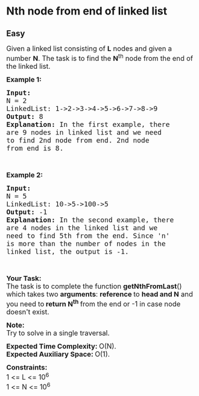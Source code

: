 # Nth node from end of linked list
## Easy
<div class="problems_problem_content__Xm_eO"><p><span style="font-size: 18px;">Given a linked list consisting of <strong>L</strong> nodes and given a number <strong>N</strong>. The task is to find the <strong>N</strong><sup>th</sup> node from the end of the linked list.</span></p>
<p><strong><span style="font-size: 18px;">Example 1:</span></strong></p>
<div class="pieces-code-wrapper" style="text-align: left; margin-top: 10px;"><pre style="margin-bottom: 0px; margin-top: 0px;"><strong><span style="font-size: 18px;">Input:
</span></strong><span style="font-size: 18px;">N = 2
LinkedList: 1-&gt;2-&gt;3-&gt;4-&gt;5-&gt;6-&gt;7-&gt;8-&gt;9
<strong>Output: </strong>8<strong>
Explanation: </strong>In the first example, there
are 9 nodes in linked list and we need
to find 2nd node from end.&nbsp;2nd node
from end is 8.&nbsp;&nbsp;</span>
</pre><div class="pieces-btn-wrapper" style="border: none; display: flex; opacity: 0; width: auto; transition: opacity 0.3s ease-out 0s; height: 26px; margin-top: 10px; margin-bottom: 10px; --darkreader-inline-border-top: initial; --darkreader-inline-border-right: initial; --darkreader-inline-border-bottom: initial; --darkreader-inline-border-left: initial;" data-darkreader-inline-border-top="" data-darkreader-inline-border-right="" data-darkreader-inline-border-bottom="" data-darkreader-inline-border-left=""><button class="pieces-btn pieces-copy-and-save" style="width: auto; font-size: 12px; border: 1px solid rgb(33, 33, 33); border-radius: 16px; margin-right: 4px; padding: 4px 6px 4px 4px; line-height: normal; height: fit-content; cursor: pointer; user-select: none; display: flex; align-items: center; background-color: rgb(33, 33, 33); color: rgb(255, 255, 255); --darkreader-inline-border-top: #817664; --darkreader-inline-border-right: #817664; --darkreader-inline-border-bottom: #817664; --darkreader-inline-border-left: #817664; --darkreader-inline-bgcolor: #000000; --darkreader-inline-color: #ffffff;" data-darkreader-inline-border-top="" data-darkreader-inline-border-right="" data-darkreader-inline-border-bottom="" data-darkreader-inline-border-left="" data-darkreader-inline-bgcolor="" data-darkreader-inline-color=""><img src="https://storage.googleapis.com/pieces-web-extensions-cdn/pieces.png" class="pieces-logo" style="margin: 0px 4px 0px 0px; border-radius: 50%; filter: none; float: left; width: 16px; height: 16px;"><span class="pieces-btn-text">Copy and Save</span></button><button class="pieces-btn pieces-share" style="width: auto; font-size: 12px; border: 1px solid rgb(33, 33, 33); border-radius: 16px; margin-right: 4px; padding: 4px 6px 4px 4px; line-height: normal; height: fit-content; cursor: pointer; user-select: none; display: flex; align-items: center; background-color: rgb(33, 33, 33); color: rgb(255, 255, 255); --darkreader-inline-border-top: #817664; --darkreader-inline-border-right: #817664; --darkreader-inline-border-bottom: #817664; --darkreader-inline-border-left: #817664; --darkreader-inline-bgcolor: #000000; --darkreader-inline-color: #ffffff;" data-darkreader-inline-border-top="" data-darkreader-inline-border-right="" data-darkreader-inline-border-bottom="" data-darkreader-inline-border-left="" data-darkreader-inline-bgcolor="" data-darkreader-inline-color=""><img src="https://storage.googleapis.com/pieces-web-extensions-cdn/link.png" class="pieces-logo" style="margin: 0px 4px 0px 0px; border-radius: 50%; filter: none; float: left; width: 16px; height: 16px;"><span class="pieces-btn-text">Share</span></button></div></div>
<p><strong><span style="font-size: 18px;">Example 2:</span></strong></p>
<div class="pieces-code-wrapper" style="text-align: left; margin-top: 10px;"><pre style="margin-bottom: 0px; margin-top: 0px;"><strong><span style="font-size: 18px;">Input:
</span></strong><span style="font-size: 18px;">N = 5
LinkedList: 10-&gt;5-&gt;100-&gt;5
<strong>Output: </strong>-1<strong>
Explanation: </strong>In the second example, there
are 4 nodes in the linked list and we
need to find 5th from the end.&nbsp;Since 'n'
is more than the number of nodes in the
linked list, the output is -1.</span></pre><div class="pieces-btn-wrapper" style="border: none; display: flex; opacity: 0; width: auto; transition: opacity 0.3s ease-out 0s; height: 26px; margin-top: 10px; margin-bottom: 10px; --darkreader-inline-border-top: initial; --darkreader-inline-border-right: initial; --darkreader-inline-border-bottom: initial; --darkreader-inline-border-left: initial;" data-darkreader-inline-border-top="" data-darkreader-inline-border-right="" data-darkreader-inline-border-bottom="" data-darkreader-inline-border-left=""><button class="pieces-btn pieces-copy-and-save" style="width: auto; font-size: 12px; border: 1px solid rgb(33, 33, 33); border-radius: 16px; margin-right: 4px; padding: 4px 6px 4px 4px; line-height: normal; height: fit-content; cursor: pointer; user-select: none; display: flex; align-items: center; background-color: rgb(33, 33, 33); color: rgb(255, 255, 255); --darkreader-inline-border-top: #817664; --darkreader-inline-border-right: #817664; --darkreader-inline-border-bottom: #817664; --darkreader-inline-border-left: #817664; --darkreader-inline-bgcolor: #000000; --darkreader-inline-color: #ffffff;" data-darkreader-inline-border-top="" data-darkreader-inline-border-right="" data-darkreader-inline-border-bottom="" data-darkreader-inline-border-left="" data-darkreader-inline-bgcolor="" data-darkreader-inline-color=""><img src="https://storage.googleapis.com/pieces-web-extensions-cdn/pieces.png" class="pieces-logo" style="margin: 0px 4px 0px 0px; border-radius: 50%; filter: none; float: left; width: 16px; height: 16px;"><span class="pieces-btn-text">Copy and Save</span></button><button class="pieces-btn pieces-share" style="width: auto; font-size: 12px; border: 1px solid rgb(33, 33, 33); border-radius: 16px; margin-right: 4px; padding: 4px 6px 4px 4px; line-height: normal; height: fit-content; cursor: pointer; user-select: none; display: flex; align-items: center; background-color: rgb(33, 33, 33); color: rgb(255, 255, 255); --darkreader-inline-border-top: #817664; --darkreader-inline-border-right: #817664; --darkreader-inline-border-bottom: #817664; --darkreader-inline-border-left: #817664; --darkreader-inline-bgcolor: #000000; --darkreader-inline-color: #ffffff;" data-darkreader-inline-border-top="" data-darkreader-inline-border-right="" data-darkreader-inline-border-bottom="" data-darkreader-inline-border-left="" data-darkreader-inline-bgcolor="" data-darkreader-inline-color=""><img src="https://storage.googleapis.com/pieces-web-extensions-cdn/link.png" class="pieces-logo" style="margin: 0px 4px 0px 0px; border-radius: 50%; filter: none; float: left; width: 16px; height: 16px;"><span class="pieces-btn-text">Share</span></button></div></div>
<p><span style="font-size: 18px;"><strong>Your Task:</strong><br>The task is to complete the function <strong>getNthFromLast</strong>() which takes two <strong>arguments</strong>: <strong>reference </strong>to <strong>head and N</strong> and you need to<strong> return N<sup>th</sup> </strong>from the end or -1 in case node doesn't exist.</span></p>
<p><span style="font-size: 18px;"><strong>Note:</strong><br>Try to solve in a single traversal.</span></p>
<p><span style="font-size: 18px;"><strong>Expected Time Complexity:&nbsp;</strong>O(N).<br><strong>Expected Auxiliary Space:&nbsp;</strong>O(1).</span></p>
<p><span style="font-size: 18px;"><strong>Constraints:</strong><br>1 &lt;= L &lt;= 10<sup>6</sup><br>1 &lt;= N &lt;= 10<sup>6</sup></span></p></div>